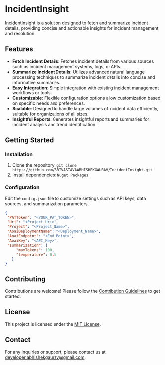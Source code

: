 # IncidentInsight

IncidentInsight is a solution designed to fetch and summarize incident details, providing concise and actionable insights for incident management and resolution.

## Features

- **Fetch Incident Details**: Fetches incident details from various sources such as incident management systems, logs, or APIs.
- **Summarize Incident Details**: Utilizes advanced natural language processing techniques to summarize incident details into concise and informative summaries.
- **Easy Integration**: Simple integration with existing incident management workflows or tools.
- **Customizable**: Flexible configuration options allow customization based on specific needs and preferences.
- **Scalable**: Designed to handle large volumes of incident data efficiently, suitable for organizations of all sizes.
- **Insightful Reports**: Generates insightful reports and summaries for incident analysis and trend identification.

## Getting Started

### Installation

1. Clone the repository: `git clone https://github.com/SRIVASTAVAABHISHEKGAURAV/IncidentInsight.git`
2. Install dependencies: `Nuget Packages`

### Configuration

Edit the `config.json` file to customize settings such as API keys, data sources, and summarization parameters.

```json
{
 "PATToken": "<YOUR_PAT_TOKEN>",
 "Uri": "<Project_Uri>",
 "Project": "<Project_Name>",
 "AoaiDeploymentName": "<Deployment_Name>",
 "AoaiEndpoint": "<End_Point>",
 "AoaiKey": "<API_Key>",
 "summarization": {
     "maxTokens": 100,
     "temperature": 0.5
   }
}
```

## Contributing

Contributions are welcome! Please follow the [Contribution Guidelines](CONTRIBUTING.md) to get started.

## License

This project is licensed under the [MIT License](LICENSE).

## Contact

For any inquiries or support, please contact us at developer.abhishekgaurav@gmail.com.
